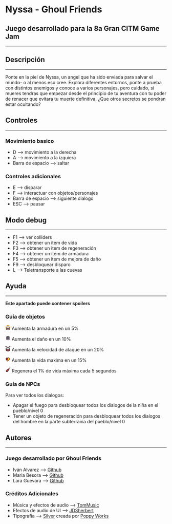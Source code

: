 # Nyssa - Ghoul Friends
## Juego desarrollado para la 8a Gran CITM Game Jam
---

## Descripción
---
Ponte en la piel de Nyssa, un angel que ha sido enviada para salvar el mundo- o al menos eso cree. Explora diferentes entornos, ponte a prueba con distintos enemigos y conoce a varios personajes, pero cuidado, si mueres tendras que empezar desde el principio de tu aventura con tu poder de renacer que evitara tu muerte definitiva. ¿Que otros secretos se pondran estar ocultando?

## Controles
---
### Movimiento basico
* D --> movimiento a la derecha
* A --> movimiento a la izquiera
* Barra de espacio --> saltar

### Controles adicionales
* E --> disparar
* F --> interactuar con objetos/personajes
* Barra de espacio --> siguiente dialogo
* ESC --> pausar

## Modo debug
---
* F1 --> ver colliders
* F2 --> obtener un item de vida
* F3 --> obtener un item de regeneración
* F4 --> obtener un item de armadura
* F5 --> obtener un item de mejora de daño
* F9 --> desbloquear disparo
* L --> Teletransporte a las cuevas

## Ayuda
---
**Este apartado puede contener spoilers**
### Guía de objetos
![Item](https://github.com/Ivalpe/Ghoul-Friends_CITM-Game-Jam/blob/main/Assets/Items/armor.png) Aumenta la armadura en un 5%

![Item](https://github.com/Ivalpe/Ghoul-Friends_CITM-Game-Jam/blob/main/Assets/Items/bookDmg.png) Aumenta el daño en un 10%

![Item](https://github.com/Ivalpe/Ghoul-Friends_CITM-Game-Jam/blob/main/Assets/Items/drums.png) Aumenta la velocidad de ataque en un 20%

![Item](https://github.com/Ivalpe/Ghoul-Friends_CITM-Game-Jam/blob/main/Assets/Items/life.png) Aumenta la vida maxima en un 15%

![Item](https://github.com/Ivalpe/Ghoul-Friends_CITM-Game-Jam/blob/main/Assets/Items/regeneration.png) Regenera el 1% de vida máxima cada 5 segundos

### Guía de NPCs
Para ver todos los dialogos:
* Apagar el fuego para desbloquear todos los dialogos de la niña en el pueblo/nivel 0
* Tener un objeto de regeneración para desbloquear todos los dialogos del hombre en la parte subterrania del pueblo/nivel 0

## Autores
---
### Juego desarrollado por Ghoul Friends
* Iván Alvarez --> [Github](https://github.com/Ivalpe)
* Maria Besora --> [Github](https://github.com/mariabeo)
* Lara Guevara --> [Github](https://github.com/LaraGuevara)

### Créditos Adicionales 
* Música y efectos de audio --> [TomMusic](https://tommusic.itch.io/)
* Efectos de audio de UI --> [JDSherbert](https://jdsherbert.itch.io/)
* Tipografía --> [Silver](https://poppyworks.itch.io/silver) creada por [Poppy Works](https://poppyworks.itch.io/)
